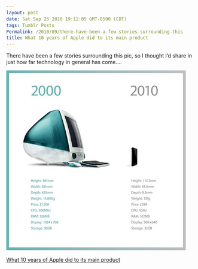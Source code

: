 ```yaml
---
layout: post
date: Sat Sep 25 2010 19:12:05 GMT-0500 (CDT)
tags: Tumblr Posts
Permalink: /2010/09/there-have-been-a-few-stories-surrounding-this
title: What 10 years of Apple did to its main product
---
```


There have been a few stories surrounding this pic, so I thought I&rsquo;d share in just how far technology in general has come&hellip;.

![](/public/assets/tumblr/tumblr_l9bv85WfUh1qa4klho1_500.jpg)

[What 10 years of Apple did to its main product](http://www.tuaw.com/2010/09/24/what-10-years-of-apple-did-to-its-main-product/)
